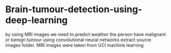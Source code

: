 # Brain-tumour-detection-using-deep-learning
by using MRI images we need to predict weather the person have malignant or benign tumour using convolutional neural networks
extract source images folder. MRI images were taken from UCI machine learning
